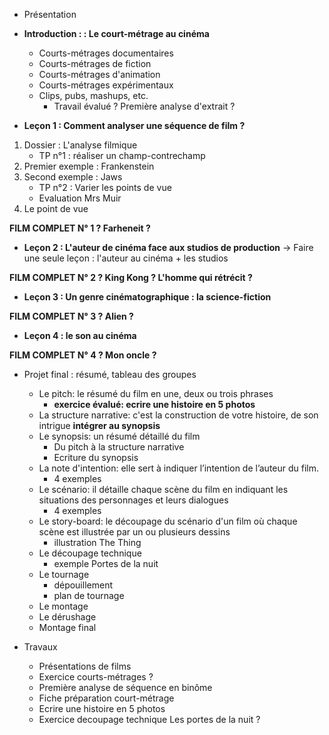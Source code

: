 - Présentation

- **Introduction :  : Le court-métrage au cinéma**
    - Courts-métrages documentaires
    - Courts-métrages de fiction
    - Courts-métrages d'animation
    - Courts-métrages expérimentaux
    - Clips, pubs, mashups, etc.
        - Travail évalué ? Première analyse d'extrait ?

- **Leçon 1 : Comment analyser une séquence de film ?**
1. Dossier : L'analyse filmique
     - TP n°1 : réaliser un champ-contrechamp
2. Premier exemple : Frankenstein
3. Second exemple : Jaws
     - TP n°2 : Varier les points de vue
     - Evaluation Mrs Muir
4. Le point de vue

**FILM COMPLET N° 1 ? Farheneit ?**

- **Leçon 2 : L'auteur de cinéma face aux studios de production**
     → Faire une seule leçon : l'auteur au cinéma + les studios

**FILM COMPLET N° 2 ? King Kong ? L'homme qui rétrécit ?**

- **Leçon 3 : Un genre cinématographique : la science-fiction**

**FILM COMPLET N° 3 ? Alien ?**

- **Leçon 4 : le son au cinéma**

**FILM COMPLET N° 4 ? Mon oncle ?**


- Projet final : résumé, tableau des groupes
    - Le pitch: le résumé du film en une, deux ou trois phrases
        - **exercice évalué: ecrire une histoire en 5 photos**
    - La structure narrative: c'est la construction de votre histoire, de son intrigue **intégrer au synopsis**
    - Le synopsis: un résumé détaillé du film
        - Du pitch à la structure narrative
        - Ecriture du synopsis
   -  La note d'intention: elle sert à indiquer l’intention de l’auteur du film.
        - 4 exemples
   - Le scénario: il détaille chaque scène du film en indiquant les situations des personnages et leurs dialogues
        - 4 exemples
   - Le story-board: le découpage du scénario d'un film où chaque scène est illustrée par un ou plusieurs dessins
        - illustration The Thing
   - Le découpage technique
        - exemple Portes de la nuit
   - Le tournage
        - dépouillement
        - plan de tournage
   - Le montage
    - Le dérushage
    - Montage final

- Travaux
    - Présentations de films
    - Exercice courts-métrages ?
    - Première analyse de séquence en binôme
    - Fiche préparation court-métrage
    - Ecrire une histoire en 5 photos
    - Exercice decoupage technique Les portes de la nuit ?